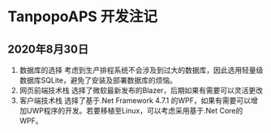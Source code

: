 # TanpopoAPS 开发注记

## 2020年8月30日

1. 数据库的选择
   考虑到生产排程系统不会涉及到过大的数据库，因此选用轻量级数据库SQLite，避免了安装及部署数据库的烦恼。
2. 网页前端技术栈
   选择了微软最新发布的Blazer，后期如果有需要可以灵活更改
3. 客户端技术栈
   选择了基于.Net Framework 4.7.1 的WPF，如果有需要可以增加UWP程序的开发。若要移植至Linux，可以考虑采用基于.Net Core的WPF。